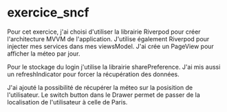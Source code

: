 # exercice_sncf

Pour cet exercice, j'ai choisi d'utiliser la librairie Riverpod pour créer l'architecture MVVM de l'application.
J'utilise également Riverpod pour injecter mes services dans mes viewsModel.
J'ai crée un PageView pour afficher la méteo par jour.

Pour le stockage du login j'utilise la librairie sharePreference.
J'ai mis aussi un refreshIndicator pour forcer la récupération des données.

J'ai ajouté la possibilité de récupérer la méteo sur la posisition de l'utilisateur. Le switch button dans le Drawer permet de passer de la localisation de l'utilisateur à celle de Paris.

